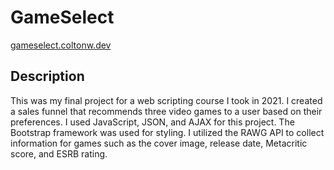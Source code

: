 # GameSelect
[gameselect.coltonw.dev](https://gameselect.coltonw.dev)

## Description
This was my final project for a web scripting course I took in 2021. I created a sales funnel that recommends three video games to a user based on their preferences. I used JavaScript, JSON, and AJAX for this project. The Bootstrap framework was used for styling. I utilized the RAWG API to collect information for games such as the cover image, release date, Metacritic score, and ESRB rating.
